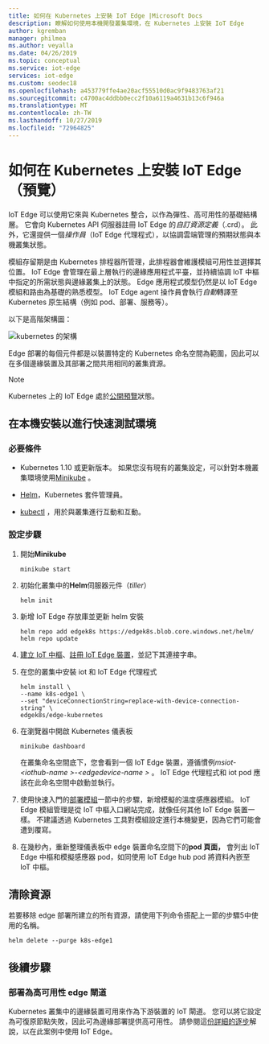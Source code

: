 ```yaml
---
title: 如何在 Kubernetes 上安裝 IoT Edge |Microsoft Docs
description: 瞭解如何使用本機開發叢集環境，在 Kubernetes 上安裝 IoT Edge
author: kgremban
manager: philmea
ms.author: veyalla
ms.date: 04/26/2019
ms.topic: conceptual
ms.service: iot-edge
services: iot-edge
ms.custom: seodec18
ms.openlocfilehash: a453779ffe4ae20acf55510d0ac9f9483763af21
ms.sourcegitcommit: c4700ac4ddbb0ecc2f10a6119a4631b13c6f946a
ms.translationtype: MT
ms.contentlocale: zh-TW
ms.lasthandoff: 10/27/2019
ms.locfileid: "72964825"
---
```

# <a name="how-to-install-iot-edge-on-kubernetes-preview"></a>如何在 Kubernetes 上安裝 IoT Edge （預覽）

IoT Edge 可以使用它來與 Kubernetes 整合，以作為彈性、高可用性的基礎結構層。 它會向 Kubernetes API 伺服器註冊 IoT Edge 的*自訂資源定義*（.crd）。 此外，它還提供一個*操作員*（IoT Edge 代理程式），以協調雲端管理的預期狀態與本機叢集狀態。 

模組存留期是由 Kubernetes 排程器所管理，此排程器會維護模組可用性並選擇其位置。 IoT Edge 會管理在最上層執行的邊緣應用程式平臺，並持續協調 IoT 中樞中指定的所需狀態與邊緣叢集上的狀態。 Edge 應用程式模型仍然是以 IoT Edge 模組和路由為基礎的熟悉模型。 IoT Edge agent 操作員會執行*自動*轉譯至 Kubernetes 原生結構（例如 pod、部署、服務等）。

以下是高階架構圖：

![kubernetes 的架構](./media/how-to-install-iot-edge-kubernetes/k8s-arch.png)

Edge 部署的每個元件都是以裝置特定的 Kubernetes 命名空間為範圍，因此可以在多個邊緣裝置及其部署之間共用相同的叢集資源。

>[!NOTE]
>Kubernetes 上的 IoT Edge 處於[公開預覽](https://azure.microsoft.com/support/legal/preview-supplemental-terms/)狀態。

## <a name="install-locally-for-a-quick-test-environment"></a>在本機安裝以進行快速測試環境

### <a name="prerequisites"></a>必要條件

* Kubernetes 1.10 或更新版本。 如果您沒有現有的叢集設定，可以針對本機叢集環境使用[Minikube](https://kubernetes.io/docs/setup/minikube/) 。 

* [Helm](https://helm.sh/docs/using_helm/#quickstart-guide)，Kubernetes 套件管理員。

* [kubectl](https://kubernetes.io/docs/tasks/tools/install-kubectl/) ，用於與叢集進行互動和互動。

### <a name="setup-steps"></a>設定步驟

1. 開始**Minikube**

    ``` shell
    minikube start
    ```

1. 初始化叢集中的**Helm**伺服器元件（*tiller*）

    ``` shell
    helm init
    ```

1. 新增 IoT Edge 存放庫並更新 helm 安裝

    ``` shell
    helm repo add edgek8s https://edgek8s.blob.core.windows.net/helm/
    helm repo update
    ```

1. [建立 IoT 中樞](../iot-hub/iot-hub-create-through-portal.md)、[註冊 IoT Edge 裝置](how-to-register-device.md)，並記下其連接字串。

1. 在您的叢集中安裝 iot 和 IoT Edge 代理程式

    ```shell
    helm install \
    --name k8s-edge1 \
    --set "deviceConnectionString=replace-with-device-connection-string" \
    edgek8s/edge-kubernetes
    ```
1. 在瀏覽器中開啟 Kubernetes 儀表板

    ```shell
    minikube dashboard
    ```

    在叢集命名空間底下，您會看到一個 IoT Edge 裝置，遵循慣例*msiot-\<iothub-name >-\<edgedevice-name >* 。 IoT Edge 代理程式和 iot pod 應該在此命名空間中啟動並執行。

1. 使用快速入門的[部署模組](quickstart-linux.md#deploy-a-module)一節中的步驟，新增模擬的溫度感應器模組。 IoT Edge 模組管理是從 IoT 中樞入口網站完成，就像任何其他 IoT Edge 裝置一樣。 不建議透過 Kubernetes 工具對模組設定進行本機變更，因為它們可能會遭到覆寫。

1. 在幾秒內，重新整理儀表板中 edge 裝置命名空間下的**pod 頁面，** 會列出 IoT Edge 中樞和模擬感應器 pod，如同使用 IoT Edge hub pod 將資料內嵌至 IoT 中樞。

## <a name="clean-up-resources"></a>清除資源

若要移除 edge 部署所建立的所有資源，請使用下列命令搭配上一節的步驟5中使用的名稱。

``` shell
helm delete --purge k8s-edge1
```

## <a name="next-steps"></a>後續步驟

### <a name="deploy-as-a-highly-available-edge-gateway"></a>部署為高可用性 edge 閘道 

Kubernetes 叢集中的邊緣裝置可用來作為下游裝置的 IoT 閘道。 您可以將它設定為可復原節點失敗，因此可為邊緣部署提供高可用性。 請參閱這[份詳細的逐步](https://github.com/Azure-Samples/iotedge-gateway-on-kubernetes)解說，以在此案例中使用 IoT Edge。